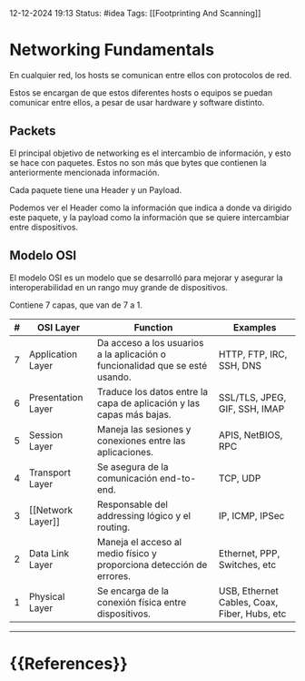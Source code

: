 12-12-2024 19:13
Status: #idea
Tags: [[Footprinting And Scanning]]

# Networking Fundamentals

En cualquier red, los hosts se comunican entre ellos con protocolos de red.

Estos se encargan de que estos diferentes hosts o equipos se puedan comunicar entre ellos, a pesar de usar hardware y software distinto.

## Packets

El principal objetivo de networking es el intercambio de información, y esto se hace con paquetes. Estos no son más que bytes que contienen la anteriormente mencionada información.

Cada paquete tiene una Header y un Payload.

Podemos ver el Header como la información que indica a donde va dirigido este paquete, y la payload como la información que se quiere intercambiar entre dispositivos.

## Modelo OSI

El modelo OSI es un modelo que se desarrolló para mejorar y asegurar la interoperabilidad en un rango muy grande de dispositivos.

Contiene 7 capas, que van de 7 a 1.

| #   | OSI Layer          | Function                                                                     | Examples                                     |
| --- | ------------------ | ---------------------------------------------------------------------------- | -------------------------------------------- |
| 7   | Application Layer  | Da acceso a los usuarios a la aplicación o funcionalidad que se esté usando. | HTTP, FTP, IRC, SSH, DNS                     |
| 6   | Presentation Layer | Traduce los datos entre la capa de aplicación y las capas más bajas.         | SSL/TLS, JPEG, GIF, SSH, IMAP                |
| 5   | Session Layer      | Maneja las sesiones y conexiones entre las aplicaciones.                     | APIS, NetBIOS, RPC                           |
| 4   | Transport Layer    | Se asegura de la comunicación end-to-end.                                    | TCP, UDP                                     |
| 3   | [[Network Layer]]  | Responsable del addressing lógico y el routing.                              | IP, ICMP, IPSec                              |
| 2   | Data Link Layer    | Maneja el acceso al medio físico y proporciona detección de errores.         | Ethernet, PPP, Switches, etc                 |
| 1   | Physical Layer     | Se encarga de la conexión física entre dispositivos.                         | USB, Ethernet Cables, Coax, Fiber, Hubs, etc |






---
# {{References}}